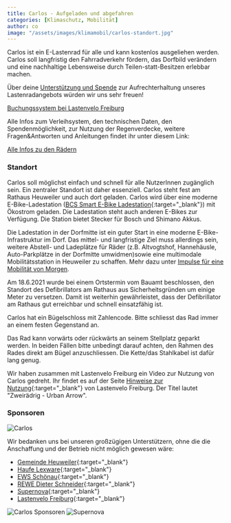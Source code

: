 ```yaml
---
title: Carlos - Aufgeladen und abgefahren
categories: [Klimaschutz, Mobilität]
author: co
image: "/assets/images/klimamobil/carlos-standort.jpg"
---
```


Carlos ist ein E-Lastenrad für alle und kann kostenlos ausgeliehen werden. Carlos soll langfristig den Fahrradverkehr fördern, das Dorfbild verändern und eine nachhaltige Lebensweise durch Teilen-statt-Besitzen erlebbar machen.

Über deine [Unterstützung und Spende](/infos-lastenraeder#spenden) zur Aufrechterhaltung unseres Lastenradangebots würden wir uns sehr freuen!

<a class="btn btn-success" href="https://www.lastenvelofreiburg.de/ausleihen-lastenvelo-21/" role="button" target="_blank">Buchungssystem bei Lastenvelo Freiburg</a>

Alle Infos zum Verleihsystem, den technischen Daten, den Spendenmöglichkeit, zur Nutzung der Regenverdecke, weitere Fragen&Antworten und Anleitungen findet ihr unter diesem Link:

<a class="btn btn-success" href="/infos-lastenraeder" role="button" target="_blank">Alle Infos zu den Rädern</a>

### Standort

Carlos soll möglichst einfach und schnell für alle NutzerInnen zugänglich sein. Ein zentraler Standort ist daher essenziell. Carlos steht fest am Rathaus Heuweiler und auch dort geladen. Carlos wird über eine moderne E-Bike-Ladestation ([BCS Smart E-Bike Ladestation](https://www.spelsberg.de/e-bike-ladestation/mit-integriertem-ladekabel/58012201/){:target="\_blank"}) mit Ökostrom geladen. Die Ladestation steht auch anderen E-Bikes zur Verfügung. Die Station bietet Stecker für Bosch und Shimano Akkus.

Die Ladestation in der Dorfmitte ist ein guter Start in eine moderne E-Bike-Infrastruktur im Dorf. Das mittel- und langfristige Ziel muss allerdings sein, weitere Abstell- und Ladeplätze für Räder (z.B. Altvogtshof, Hannehäusle, Auto-Parkplätze in der Dorfmitte umwidmen)sowie eine multimodale Mobilitätsstation in Heuweiler zu schaffen. Mehr dazu unter [Impulse für eine Mobilität von Morgen](/heuweiler-bewegt-sich).

Am 18.6.2021 wurde bei einem Ortstermin vom Bauamt beschlossen, den Standort des Defibrillators am Rathaus aus Sicherheitsgründen um einige Meter zu versetzen. Damit ist weiterhin gewährleistet, dass der Defibrillator am Rathaus gut erreichbar und schnell einsatzfähig ist.

Carlos hat ein Bügelschloss mit Zahlencode. Bitte schliesst das Rad immer an einem festen Gegenstand an.

Das Rad kann vorwärts oder rückwärts an seinem Stellplatz geparkt werden. In beiden Fällen bitte unbedingt darauf achten, den Rahmen des Rades direkt am Bügel anzuschliessen. Die Kette/das Stahlkabel ist dafür lang genug.

Wir haben zusammen mit Lastenvelo Freiburg ein Video zur Nutzung von Carlos gedreht. Ihr findet es auf der Seite [Hinweise zur Nutzung](https://www.lastenvelofreiburg.de/hinweise-zur-nutzung/){:target="\_blank"} von Lastenvelo Freiburg. Der Titel lautet "Zweirädrig - Urban Arrow".

### Sponsoren

![Carlos](/assets/images/klimamobil/carlos.png "Carlos")

Wir bedanken uns bei unseren großzügigen Unterstützern, ohne die die Anschaffung und der Betrieb nicht möglich gewesen wäre:

- [Gemeinde Heuweiler](https://www.heuweiler.de){:target="\_blank"}
- [Haufe Lexware](https://www.lexware.de/){:target="\_blank"}
- [EWS Schönau](https://www.ews-schoenau.de/){:target="\_blank"}
- [REWE Dieter Schneider](https://rewe-dieter-schneider.de/){:target="\_blank"}
- [Supernova](https://supernova-lights.com/){:target="\_blank"}
- [Lastenvelo Freiburg](https://www.lastenvelofreiburg.de/){:target="\_blank"}

![Carlos Sponsoren](/assets/images/klimamobil/carlos-sponsoren.png "Carlos Sonsoren")
![Supernova](/assets/images/klimamobil/supernova.png "Supernova")
